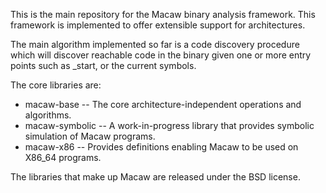 This is the main repository for the Macaw binary analysis framework.
This framework is implemented to offer extensible support for
architectures.

The main algorithm implemented so far is a code discovery procedure
which will discover reachable code in the binary given one or more
entry points such as _start, or the current symbols.

The core libraries are:

* macaw-base -- The core architecture-independent operations and algorithms.
* macaw-symbolic -- A work-in-progress library that provides symbolic simulation of Macaw programs.
* macaw-x86 -- Provides definitions enabling Macaw to be used on X86_64 programs.

The libraries that make up Macaw are released under the BSD license.